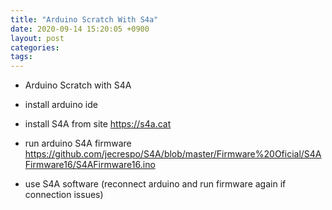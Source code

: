 ```yaml
---
title: "Arduino Scratch With S4a"
date: 2020-09-14 15:20:05 +0900
layout: post
categories: 
tags: 
---
```


-   Arduino Scratch with S4A

-   install arduino ide
-   install S4A from site <https://s4a.cat>
-   run arduino S4A firmware <https://github.com/jecrespo/S4A/blob/master/Firmware%20Oficial/S4AFirmware16/S4AFirmware16.ino>
-   use S4A software (reconnect arduino and run firmware again if connection issues)
